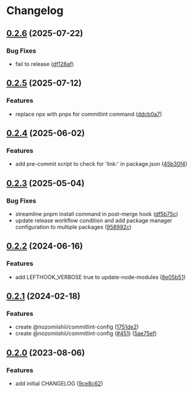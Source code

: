 # Changelog

## [0.2.6](https://github.com/nozomiishii/configs/compare/@nozomiishii/lefthook-config-v0.2.5...@nozomiishii/lefthook-config-v0.2.6) (2025-07-22)


### Bug Fixes

* fail to release ([df126af](https://github.com/nozomiishii/configs/commit/df126af8c9653c75fe4dc34136d166ead03ed742))

## [0.2.5](https://github.com/nozomiishii/configs/compare/@nozomiishii/lefthook-config-v0.2.4...@nozomiishii/lefthook-config-v0.2.5) (2025-07-12)

### Features

- replace npx with pnpx for commitlint command ([ddcb0a7](https://github.com/nozomiishii/configs/commit/ddcb0a7236161ac66bf7392b49bdb13909135c69))

## [0.2.4](https://github.com/nozomiishii/configs/compare/@nozomiishii/lefthook-config-v0.2.3...@nozomiishii/lefthook-config-v0.2.4) (2025-06-02)

### Features

- add pre-commit script to check for 'link:' in package.json ([45b30f4](https://github.com/nozomiishii/configs/commit/45b30f45747c3cc7f77762972f0ba6b18c67a574))

## [0.2.3](https://github.com/nozomiishii/configs/compare/@nozomiishii/lefthook-config-v0.2.2...@nozomiishii/lefthook-config-v0.2.3) (2025-05-04)

### Bug Fixes

- streamline pnpm install command in post-merge hook ([df5b75c](https://github.com/nozomiishii/configs/commit/df5b75cb3ecebbac7e632160d69f38c5e8fb53a1))
- update release workflow condition and add package manager configuration to multiple packages ([958992c](https://github.com/nozomiishii/configs/commit/958992ccd8bdaf906a50bb769ec45459fab81210))

## [0.2.2](https://github.com/nozomiishii/configs/compare/@nozomiishii/lefthook-config-v0.2.1...@nozomiishii/lefthook-config-v0.2.2) (2024-06-16)

### Features

- add LEFTHOOK_VERBOSE true to update-node-modules ([8e05b51](https://github.com/nozomiishii/configs/commit/8e05b5192afacccf4ebc75ce979bde3355a77d97))

## [0.2.1](https://github.com/nozomiishii/configs/compare/@nozomiishii/lefthook-config-v0.2.0...@nozomiishii/lefthook-config-v0.2.1) (2024-02-18)

### Features

- create @nozomiishii/commitlint-config ([1751de2](https://github.com/nozomiishii/configs/commit/1751de2e367b935821d8645a535eeda562c5e1bc))
- create @nozomiishii/commitlint-config ([#451](https://github.com/nozomiishii/configs/issues/451)) ([5ae75ef](https://github.com/nozomiishii/configs/commit/5ae75ef942eb7b486b890cb027515ee4e2b8fe14))

## [0.2.0](https://github.com/nozomiishii/configs/compare/@nozomiishii/lefthook-config-v0.1.0...@nozomiishii/lefthook-config-v0.2.0) (2023-08-06)

### Features

- add initial CHANGELOG ([9ce8c62](https://github.com/nozomiishii/configs/commit/9ce8c62626daccb52d6855312820188fbb069a18))
